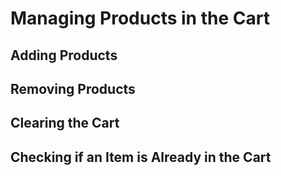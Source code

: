 # Managing Products in the Cart

## Adding Products

## Removing Products

## Clearing the Cart

## Checking if an Item is Already in the Cart
